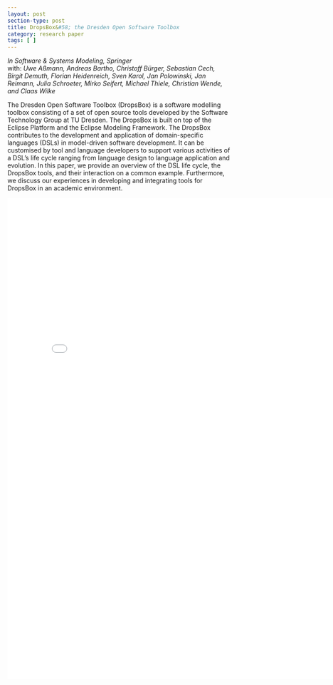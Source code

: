 ```yaml
---
layout: post
section-type: post
title: DropsBox&#58; the Dresden Open Software Toolbox
category: research paper
tags: [ ]
---
```

_In Software & Systems Modeling, Springer_
<br/>with: _Uwe Aßmann, Andreas Bartho, Christoff Bürger, Sebastian Cech, Birgit Demuth, Florian Heidenreich, Sven Karol, Jan Polowinski, Jan Reimann, Julia Schroeter, Mirko Seifert, Michael Thiele, Christian Wende, and Claas Wilke_

The Dresden Open Software Toolbox (DropsBox)
is a software modelling toolbox consisting of a set
of open source tools developed by the Software Technology
Group at TU Dresden. The DropsBox is built
on top of the Eclipse Platform and the Eclipse Modeling
Framework. The DropsBox contributes to the development
and application of domain-specific languages
(DSLs) in model-driven software development. It can
be customised by tool and language developers to support
various activities of a DSL’s life cycle ranging from
language design to language application and evolution.
In this paper, we provide an overview of the DSL life
cycle, the DropsBox tools, and their interaction on a
common example. Furthermore, we discuss our experiences
in developing and integrating tools for DropsBox
in an academic environment.

<embed src="/publications/2012_SoSym_DropsBox.pdf" width="800" height="1080" type='application/pdf'/>
